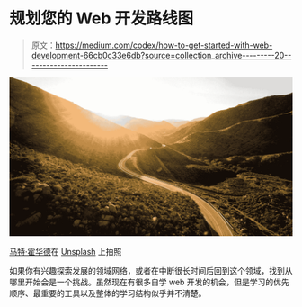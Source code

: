 # 规划您的 Web 开发路线图

> 原文：<https://medium.com/codex/how-to-get-started-with-web-development-66cb0c33e6db?source=collection_archive---------20----------------------->

![](img/8d040c91f5c565a65e9435c723d528bb.png)

[马特·霍华德](https://unsplash.com/@thematthoward?utm_source=unsplash&utm_medium=referral&utm_content=creditCopyText)在 [Unsplash](https://unsplash.com/s/photos/journey?utm_source=unsplash&utm_medium=referral&utm_content=creditCopyText) 上拍照

如果你有兴趣探索发展的领域网络，或者在中断很长时间后回到这个领域，找到从哪里开始会是一个挑战。虽然现在有很多自学 web 开发的机会，但是学习的优先顺序、最重要的工具以及整体的学习结构似乎并不清楚。